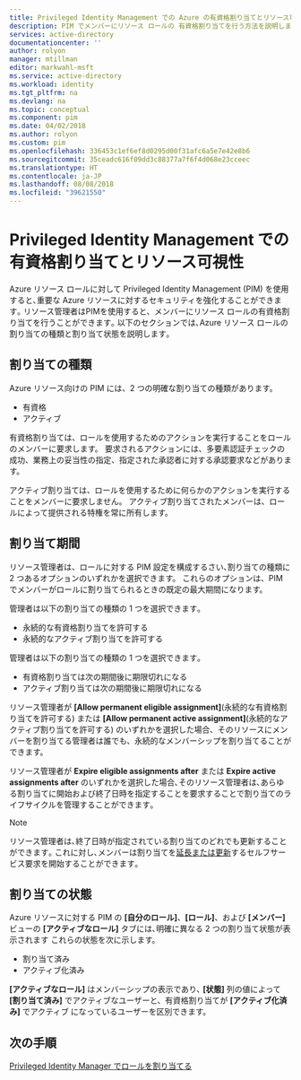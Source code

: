 ```yaml
---
title: Privileged Identity Management での Azure の有資格割り当てとリソース可視性 | Microsoft Docs
description: PIM でメンバーにリソース ロールの 有資格割り当てを行う方法を説明します｡
services: active-directory
documentationcenter: ''
author: rolyon
manager: mtillman
editor: markwahl-msft
ms.service: active-directory
ms.workload: identity
ms.tgt_pltfrm: na
ms.devlang: na
ms.topic: conceptual
ms.component: pim
ms.date: 04/02/2018
ms.author: rolyon
ms.custom: pim
ms.openlocfilehash: 336453c1ef6ef8d0295d00f31afc6a5e7e42e8b6
ms.sourcegitcommit: 35ceadc616f09dd3c88377a7f6f4d068e23cceec
ms.translationtype: HT
ms.contentlocale: ja-JP
ms.lasthandoff: 08/08/2018
ms.locfileid: "39621550"
---
```

# <a name="eligible-assignments-and-resource-visibility-with-privileged-identity-management"></a>Privileged Identity Management での有資格割り当てとリソース可視性

Azure リソース ロールに対して Privileged Identity Management (PIM) を使用すると､重要な Azure リソースに対するセキュリティを強化することができます｡ リソース管理者はPIMを使用すると、メンバーにリソース ロールの有資格割り当てを行うことができます｡ 以下のセクションでは､Azure リソース ロールの割り当ての種類と割り当て状態を説明します｡ 

## <a name="assignment-types"></a>割り当ての種類

Azure リソース向けの PIM には、2 つの明確な割り当ての種類があります。

- 有資格
- アクティブ

有資格割り当ては、ロールを使用するためのアクションを実行することをロールのメンバーに要求します。 要求されるアクションには、多要素認証チェックの成功、業務上の妥当性の指定、指定された承認者に対する承認要求などがあります。

アクティブ割り当ては、ロールを使用するために何らかのアクションを実行することをメンバーに要求しません。 アクティブ割り当てされたメンバーは、ロールによって提供される特権を常に所有します。

## <a name="assignment-duration"></a>割り当て期間

リソース管理者は、ロールに対する PIM 設定を構成するさい､割り当ての種類に 2 つあるオプションのいずれかを選択できます。 これらのオプションは、PIM でメンバーがロールに割り当てられるときの既定の最大期間になります。 

管理者は以下の割り当ての種類の 1 つを選択できます｡

- 永続的な有資格割り当てを許可する
- 永続的なアクティブ割り当てを許可する

管理者は以下の割り当ての種類の 1 つを選択できます｡

- 有資格割り当ては次の期間後に期限切れになる
- アクティブ割り当ては次の期間後に期限切れになる

リソース管理者が **[Allow permanent eligible assignment]**(永続的な有資格割り当てを許可する) または **[Allow permanent active assignment]**(永続的なアクティブ割り当てを許可する) のいずれかを選択した場合、そのリソースにメンバーを割り当てる管理者は誰でも、永続的なメンバーシップを割り当てることができます。

リソース管理者が **Expire eligible assignments after** または **Expire active assignments after** のいずれかを選択した場合､そのリソース管理者は､あらゆる割り当てに開始および終了日時を指定することを要求することで割り当てのライフサイクルを管理することができます｡

> [!NOTE] 
> リソース管理者は､終了日時が指定されている割り当てのどれでも更新することができます｡ これに対し､メンバーは割り当てを[延長または更新](pim-resource-roles-renew-extend.md)するセルフサービス要求を開始することができます｡


## <a name="assignment-states"></a>割り当ての状態

Azure リソースに対する PIM の **[自分のロール]**、**[ロール]**、および **[メンバー]** ビューの **[アクティブなロール]** タブには､明確に異なる 2 つの割り当て状態が表示されます これらの状態を次に示します。

- 割り当て済み
- アクティブ化済み

**[アクティブなロール]** はメンバーシップの表示であり､ **[状態]** 列の値によって **[割り当て済み]** でアクティブなユーザーと、有資格割り当てが **[アクティブ化済み]** でアクティブ になっているユーザーを区別できます。

## <a name="next-steps"></a>次の手順

[Privileged Identity Manager でロールを割り当てる](pim-resource-roles-assign-roles.md)
